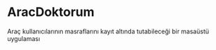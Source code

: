 # AracDoktorum
Araç kullanıcılarının masraflarını kayıt altında tutabileceği bir masaüstü uygulaması
